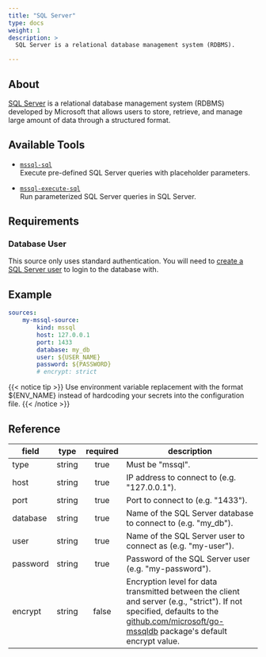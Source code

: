 ```yaml
---
title: "SQL Server"
type: docs
weight: 1
description: >
  SQL Server is a relational database management system (RDBMS).

---
```


## About

[SQL Server][mssql-docs] is a relational database management system (RDBMS)
developed by Microsoft that allows users to store, retrieve, and manage large
amount of data through a structured format.

[mssql-docs]: https://www.microsoft.com/en-us/sql-server

## Available Tools

- [`mssql-sql`](../tools/mssql/mssql-sql.md)  
  Execute pre-defined SQL Server queries with placeholder parameters.

- [`mssql-execute-sql`](../tools/mssql/mssql-execute-sql.md)  
  Run parameterized SQL Server queries in SQL Server.

## Requirements

### Database User

This source only uses standard authentication. You will need to [create a
SQL Server user][mssql-users] to login to the database with.

[mssql-users]: https://learn.microsoft.com/en-us/sql/relational-databases/security/authentication-access/create-a-database-user?view=sql-server-ver16

## Example

```yaml
sources:
    my-mssql-source:
        kind: mssql
        host: 127.0.0.1
        port: 1433
        database: my_db
        user: ${USER_NAME}
        password: ${PASSWORD}
        # encrypt: strict
```

{{< notice tip >}}
Use environment variable replacement with the format ${ENV_NAME}
instead of hardcoding your secrets into the configuration file.
{{< /notice >}}

## Reference

| **field** | **type** | **required** | **description**                                                                                                                                                                            |
|-----------|:--------:|:------------:|--------------------------------------------------------------------------------------------------------------------------------------------------------------------------------------------|
| type      |  string  |     true     | Must be "mssql".                                                                                                                                                                           |
| host      |  string  |     true     | IP address to connect to (e.g. "127.0.0.1").                                                                                                                                               |
| port      |  string  |     true     | Port to connect to (e.g. "1433").                                                                                                                                                          |
| database  |  string  |     true     | Name of the SQL Server database to connect to (e.g. "my_db").                                                                                                                              |
| user      |  string  |     true     | Name of the SQL Server user to connect as (e.g. "my-user").                                                                                                                                |
| password  |  string  |     true     | Password of the SQL Server user (e.g. "my-password").                                                                                                                                      |
| encrypt   |  string  |    false     | Encryption level for data transmitted between the client and server (e.g., "strict"). If not specified, defaults to the [github.com/microsoft/go-mssqldb](https://github.com/microsoft/go-mssqldb?tab=readme-ov-file#common-parameters) package's default encrypt value. |
